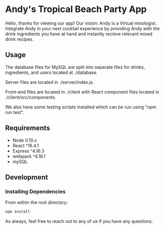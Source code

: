 # Andy's Tropical Beach Party App

Hello, thanks for viewing our app! Our vision: Andy is a Virtual mixologist. Integrate Andy in your next cocktail experience by providing Andy with the drink ingredients you have at hand and instantly recieve relevant mixed drink recipes.

## Usage

The database files for MySQL are split into seperate files for drinks, ingredients, and users located at ./database.  

Server files are located in ./server/index.js. 

Front-end files are located in ./client with React component files located in ./client/src/components. 

We also have some testing scripts installed which can be run using "npm run test".

## Requirements

- Node 0.10.x
- React ^16.4.1
- Express ^4.16.3
- webpack ^4.16.1
- mySQL

## Development

### Installing Dependencies

From within the root directory:

```sh
npm install
```

As always, feel free to reach out to any of us if you have any questions. 
